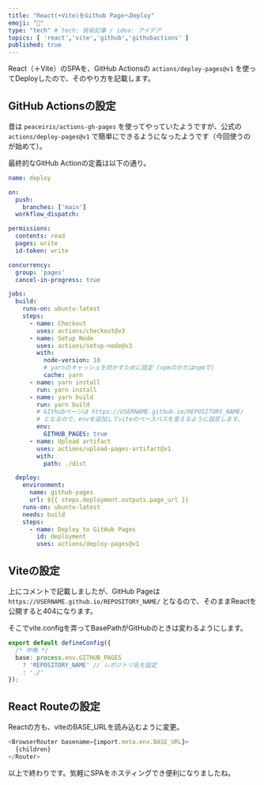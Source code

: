 ```yaml
---
title: "React(+Vite)をGithub PageへDeploy"
emoji: "👋"
type: "tech" # tech: 技術記事 / idea: アイデア
topics: [ 'react','vite','github','githubactions' ]
published: true
---
```


React（＋Vite）のSPAを、GitHub Actionsの `actions/deploy-pages@v1` を使ってDeployしたので、そのやり方を記載します。

## GitHub Actionsの設定

昔は `peaceiris/actions-gh-pages` を使ってやっていたようですが、公式の `actions/deploy-pages@v1` で簡単にできるようになったようです（今回使うのが始めて）。

最終的なGitHub Actionの定義は以下の通り。

```yaml
name: deploy

on:
  push:
    branches: ['main']
  workflow_dispatch:

permissions:
  contents: read
  pages: write
  id-token: write

concurrency:
  group: 'pages'
  cancel-in-progress: true

jobs:
  build:
    runs-on: ubuntu-latest
    steps:
      - name: Checkout
        uses: actions/checkout@v3
      - name: Setup Node
        uses: actions/setup-node@v3
        with:
          node-version: 18
          # yarnのキャッシュを効かすために設定 (npmのかたはnpmで)
          cache: yarn
      - name: yarn install
        run: yarn install
      - name: yarn build
        run: yarn build
        # GIthubページは https://USERNAME.github.io/REPOSITORY_NAME/
        # となるので、envを追加してviteのベースパスを変えるように設定します。
        env:
          GITHUB_PAGES: true
      - name: Upload artifact
        uses: actions/upload-pages-artifact@v1
        with:
          path: ./dist

  deploy:
    environment:
      name: github-pages
      url: ${{ steps.deployment.outputs.page_url }}
    runs-on: ubuntu-latest
    needs: build
    steps:
      - name: Deploy to GitHub Pages
        id: deployment
        uses: actions/deploy-pages@v1
```

## Viteの設定

上にコメントで記載しましたが、GitHub Pageは `https://USERNAME.github.io/REPOSITORY_NAME/` となるので、そのままReactを公開すると404になります。

そこでvite.configを弄ってBasePathがGitHubのときは変わるようにします。

```typescript:vite.config.ts
export default defineConfig({
  /* 中略 */
  base: process.env.GITHUB_PAGES
    ? 'REPOSITORY_NAME' // レポジトリ名を設定
    : './'
});
```

## React Routeの設定

Reactの方も、viteのBASE_URLを読み込むように変更。

```typescript
<BrowserRouter basename={import.meta.env.BASE_URL}>
  {children}
</Router>
```

以上で終わりです。気軽にSPAをホスティングでき便利になりましたね。
